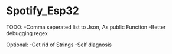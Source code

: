 # Spotify_Esp32
TODO:
-Comma seperated list to Json, As public Function
-Better debugging regex

Optional:
-Get rid of Strings
-Self diagnosis


